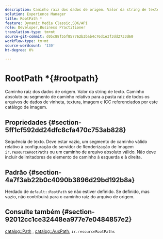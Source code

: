 ```yaml
---
description: Caminho raiz dos dados de origem. Valor da string de texto. Caminho absoluto ou segmento de caminho relativo para a pasta raiz de todos os arquivos de dados de vinheta, textura, imagem e ICC referenciados por este catálogo de imagem.
solution: Experience Manager
title: RootPath *
feature: Dynamic Media Classic,SDK/API
role: Developer,Business Practitioner
translation-type: tm+mt
source-git-commit: d0bc88f55f857762b3bab4c76d1e3f3dd2733d60
workflow-type: tm+mt
source-wordcount: '130'
ht-degree: 0%

---
```



# RootPath *{#rootpath}

Caminho raiz dos dados de origem. Valor da string de texto. Caminho absoluto ou segmento de caminho relativo para a pasta raiz de todos os arquivos de dados de vinheta, textura, imagem e ICC referenciados por este catálogo de imagem.

## Propriedades {#section-5ff1cf592dd24dfc8cfa470c753ab828}

Sequência de texto. Deve estar vazio, um segmento de caminho válido relativo à configuração do servidor de Renderização de Imagem `ir.resourceRootPaths` ou um caminho de arquivo absoluto válido. Não deve incluir delimitadores de elemento de caminho à esquerda e à direita.

## Padrão {#section-4a7f3ab22b0c4090b3896d29bd192b8a}

Herdado de `default::RootPath` se não estiver definido. Se definido, mas vazio, não contribuirá para o caminho raiz do arquivo de origem.

## Consulte também {#section-92012cc1ce32448ea977e7e0484857e2}

[catalog::Path](../../../../../ir-api/material-cat/image-rendering-api-ref/c-ir-material-catalog/c-ir-material-data-reference/r-ir-path.md#reference-59ebb624250a4965ad1737578a2ab590) ,  [catalog::AuxPath](../../../../../ir-api/material-cat/image-rendering-api-ref/c-ir-material-catalog/c-ir-material-data-reference/r-ir-auxpath.md#reference-943ad5ee3c3b4b06bbcbb005db0dc969),  `ir.resourceRootPaths`

